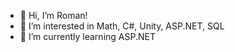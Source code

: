- 👋 Hi, I’m Roman!
- 👀 I’m interested in Math, C#, Unity, ASP.NET, SQL
- 🌱 I’m currently learning ASP.NET
